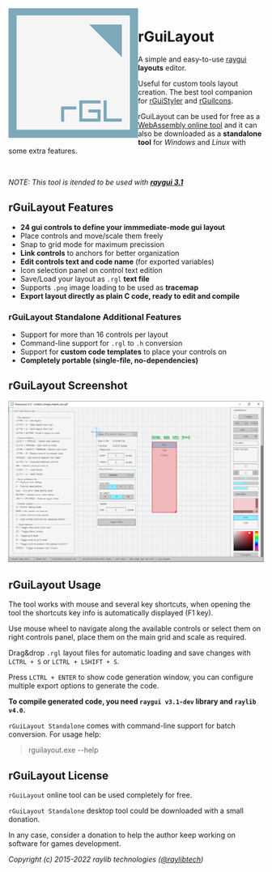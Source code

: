 <img align="left" src="logo/rguilayout_256x256.png" width=256>

# rGuiLayout

A simple and easy-to-use [raygui](https://github.com/raysan5/raygui) **layouts** editor.

Useful for custom tools layout creation. The best tool companion for [rGuiStyler](https://raylibtech.itch.io/rguistyler) and [rGuiIcons](https://raylibtech.itch.io/rguiicons).

rGuiLayout can be used for free as a [WebAssembly online tool](https://raylibtech.itch.io/rguilayout) and it can also be downloaded as a **standalone tool** for _Windows_ and _Linux_ with some extra features.

<br>

_NOTE: This tool is itended to be used with [**raygui 3.1**](https://github.com/raysan5/raygui)_

## rGuiLayout Features

 - **24 gui controls to define your immmediate-mode gui layout**
 - Place controls and move/scale them freely
 - Snap to grid mode for maximum precission
 - **Link controls** to anchors for better organization
 - **Edit controls text and code name** (for exported variables)
 - Icon selection panel on control text edition
 - Save/Load your layout as `.rgl` **text file**
 - Supports `.png` image loading to be used as **tracemap**
 - **Export layout directly as plain C code, ready to edit and compile**

### rGuiLayout Standalone Additional Features

 - Support for more than 16 controls per layout
 - Command-line support for `.rgl` to `.h` conversion
 - Support for **custom code templates** to place your controls on
 - **Completely portable (single-file, no-dependencies)**
 
## rGuiLayout Screenshot

![rGuiLayout](screenshots/rguilayout_v250_shot01.png)
 
## rGuiLayout Usage

The tool works with mouse and several key shortcuts, when opening the tool the shortcuts key info is automatically displayed (F1 key).

Use mouse wheel to navigate along the available controls or select them on right controls panel, place them on the main grid and scale as required.

Drag&drop `.rgl` layout files for automatic loading and save changes with `LCTRL + S` or `LCTRL + LSHIFT + S`.

Press `LCTRL + ENTER` to show code generation window, you can configure multiple export options to generate the code. 

**To compile generated code, you need `raygui v3.1-dev` library and `raylib v4.0`.**

`rGuiLayout Standalone` comes with command-line support for batch conversion. For usage help:

 > rguilayout.exe --help

## rGuiLayout License

`rGuiLayout` online tool can be used completely for free.

`rGuiLayout Standalone` desktop tool could be downloaded with a small donation. 

In any case, consider a donation to help the author keep working on software for games development.

*Copyright (c) 2015-2022 raylib technologies ([@raylibtech](https://twitter.com/raylibtech))*
